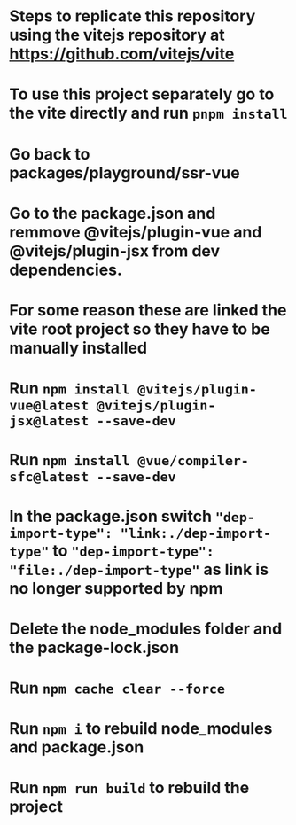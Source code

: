 # Steps to replicate this repository using the vitejs repository at https://github.com/vitejs/vite

# To use this project separately go to the vite directly and run `pnpm install`
# Go back to packages/playground/ssr-vue
# Go to the package.json and remmove @vitejs/plugin-vue and @vitejs/plugin-jsx from dev dependencies.
# For some reason these are linked the vite root project so they have to be manually installed
# Run `npm install @vitejs/plugin-vue@latest @vitejs/plugin-jsx@latest --save-dev`
# Run `npm install @vue/compiler-sfc@latest --save-dev`
# In the package.json switch `"dep-import-type": "link:./dep-import-type"` to `"dep-import-type": "file:./dep-import-type"` as link is no longer supported by npm
# Delete the node_modules folder and the package-lock.json
# Run `npm cache clear --force`
# Run `npm i` to rebuild node_modules and package.json
# Run `npm run build` to rebuild the project